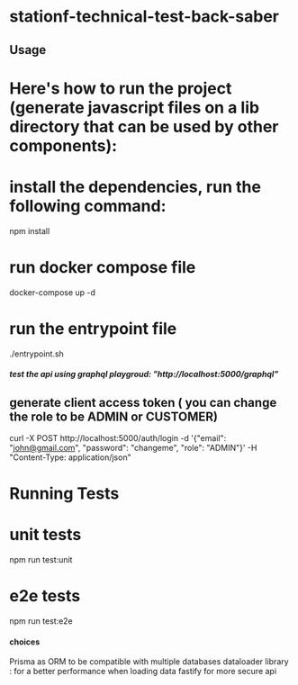 # stationf-technical-test-back-saber
## Usage

# Here's how to run the project (generate javascript files on a lib directory that can be used by other components):

####
# install the dependencies, run the following command:
npm install

# run docker compose file
docker-compose up -d

# run the entrypoint file
./entrypoint.sh
####


##### test the api using graphql playgroud: "http://localhost:5000/graphql"
## generate client access token ( you can change the role to be ADMIN or CUSTOMER)
curl -X POST http://localhost:5000/auth/login -d '{"email": "john@gmail.com", "password": "changeme", "role": "ADMIN"}' -H "Content-Type: application/json"



# Running Tests
# unit tests
npm run test:unit

# e2e tests
npm run test:e2e

#### choices ###
Prisma as ORM to be compatible with multiple databases
dataloader library : for a better performance when loading data
fastify for more secure api
